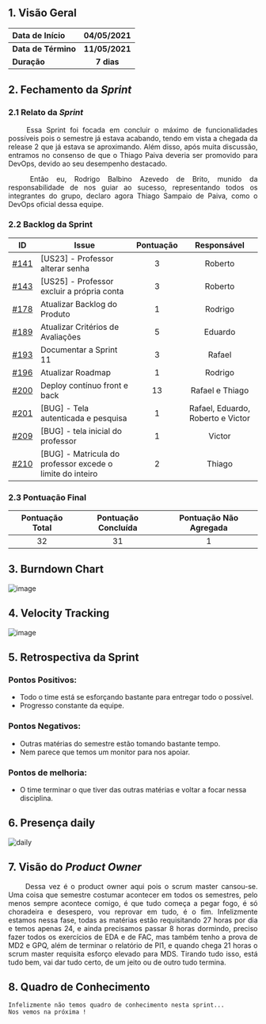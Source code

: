 ## 1. <a name="1">Visão Geral</a>

| Data de Início | 04/05/2021 |
|:--|:--:|
| **Data de Término** | **11/05/2021** |
| **Duração** | **7 dias** |


## 2. <a name="2">Fechamento da _Sprint_</a>
### 2.1 <a name="2.1">Relato da _Sprint_</a>
<p align="justify">&emsp;&emsp; 
Essa Sprint foi focada em concluir o máximo de funcionalidades possíveis pois o semestre já estava acabando, tendo em vista a chegada da release 2 que já estava se aproximando. Além disso, após muita discussão, entramos no consenso de que o Thiago Paiva deveria ser promovido para DevOps, devido ao seu desempenho destacado. </p>
<p align="justify">&emsp;&emsp; 
Então eu, Rodrigo Balbino Azevedo de Brito, munido da responsabilidade de nos guiar ao sucesso, representando todos os integrantes do grupo, declaro agora Thiago Sampaio de Paiva, como o DevOps oficial dessa equipe.
</p>

### 2.2 <a name="2.2">Backlog da Sprint</a>
| ID | Issue | Pontuação | Responsável|
|:--:| ------- | :----: | :----: |
| [#141](https://github.com/fga-eps-mds/2020.2-Anunbis/issues/141) | [US23] - Professor alterar senha  | 3 | Roberto
| [#143](https://github.com/fga-eps-mds/2020.2-Anunbis/issues/143) | [US25] - Professor excluir a própria conta  | 3 | Roberto
| [#178](https://github.com/fga-eps-mds/2020.2-Anunbis/issues/178) | Atualizar Backlog do Produto | 1 | Rodrigo
| [#189](https://github.com/fga-eps-mds/2020.2-Anunbis/issues/189) | Atualizar Critérios de Avaliações | 5 | Eduardo
| [#193](https://github.com/fga-eps-mds/2020.2-Anunbis/issues/193) | Documentar a Sprint 11 | 3 | Rafael
| [#196](https://github.com/fga-eps-mds/2020.2-Anunbis/issues/196) | Atualizar Roadmap  | 1 | Rodrigo
| [#200](https://github.com/fga-eps-mds/2020.2-Anunbis/issues/200) | Deploy contínuo front e back  | 13 | Rafael e Thiago
| [#201](https://github.com/fga-eps-mds/2020.2-Anunbis/issues/201) | [BUG] - Tela autenticada e pesquisa   | 1 | Rafael, Eduardo, Roberto e Victor
| [#209](https://github.com/fga-eps-mds/2020.2-Anunbis/issues/209) | [BUG] - tela inicial do professor  | 1 | Victor
| [#210](https://github.com/fga-eps-mds/2020.2-Anunbis/issues/210) | [BUG] - Matricula do professor excede o limite do inteiro  | 2 | Thiago

### 2.3 <a name="2.3">Pontuação Final</a>
|Pontuação Total|Pontuação Concluída|Pontuação Não Agregada
|:-:|:-:|:-:|
|32|31|1|

## 3. <a name="3">Burndown Chart</a>
![image](https://user-images.githubusercontent.com/54644626/118424550-cec3ef00-b69d-11eb-9656-14e07e32f03e.png)

## 4. <a name="4">Velocity Tracking</a>
![image](https://user-images.githubusercontent.com/54644626/118424662-02067e00-b69e-11eb-9568-cb6f917e8357.png)

## 5. <a name="5">Retrospectiva da Sprint</a>
### **Pontos Positivos:**
* Todo o time está se esforçando bastante para entregar todo o possível.
* Progresso constante da equipe.

### **Pontos Negativos:**
* Outras matérias do semestre estão tomando bastante tempo.
* Nem parece que temos um monitor para nos apoiar.

### **Pontos de melhoria:**
* O time terminar o que tiver das outras matérias e voltar a focar nessa disciplina.

## 6. <a name="6">Presença daily</a>
![daily](https://user-images.githubusercontent.com/54644626/118427829-7e9c5b00-b6a4-11eb-99f7-c0e44e5c34e1.png)

## 7. <a name="7">Visão do _Product Owner_</a>

<p align="justify">&emsp;&emsp;
Dessa vez é o product owner aqui pois o scrum master cansou-se. Uma coisa que semestre costumar acontecer em todos os semestres, pelo menos sempre acontece comigo, é que tudo começa a pegar fogo, é só choradeira e desespero, vou reprovar em tudo, é o fim. Infelizmente estamos nessa fase, todas as matérias estão requisitando 27 horas por dia e temos apenas 24, e ainda precisamos passar 8 horas dormindo, preciso fazer todos os exercícios de EDA e de FAC,  mas também tenho a prova de MD2 e GPQ, além de terminar o relatório de PI1, e quando chega 21 horas o scrum master requisita esforço elevado para MDS. Tirando tudo isso, está tudo bem, vai dar tudo certo, de um jeito ou de outro tudo termina.
</p>

## 8. <a name="8">Quadro de Conhecimento</a>
```
Infelizmente não temos quadro de conhecimento nesta sprint...
Nos vemos na próxima !
```

